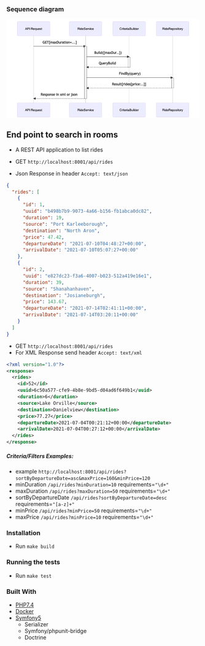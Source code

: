 ### Sequence diagram
![Sequence Diagram](sequence-diagram.png)

## End point to search in rooms
- A REST API application to list rides

- GET `http://localhost:8001/api/rides`
- Json Response in header `Accept: text/json`
```json
{
  "rides": [
    {
      "id": 1,
      "uuid": "b498b7b9-9073-4a66-b156-fb1abca0dc82",
      "duration": 19,
      "source": "Port Karleeborough",
      "destination": "North Aron",
      "price": 47.42,
      "departureDate": "2021-07-10T04:48:27+00:00",
      "arrivalDate": "2021-07-10T05:07:27+00:00"
    },
    {
      "id": 2,
      "uuid": "e827dc23-f3a6-4007-b023-512a419e16e1",
      "duration": 39,
      "source": "Shanahanhaven",
      "destination": "Josianeburgh",
      "price": 143.67,
      "departureDate": "2021-07-14T02:41:11+00:00",
      "arrivalDate": "2021-07-14T03:20:11+00:00"
    }
  ]
}
```

- GET `http://localhost:8001/api/rides`
- For XML Response send header `Accept: text/xml`
```xml
<?xml version="1.0"?>
<response>
  <rides>
    <id>52</id>
    <uuid>6c50a577-cfe9-4b8e-9bd5-d04ad6f649b1</uuid>
    <duration>6</duration>
    <source>Lake Orville</source>
    <destination>Danielview</destination>
    <price>77.27</price>
    <departureDate>2021-07-04T00:21:12+00:00</departureDate>
    <arrivalDate>2021-07-04T00:27:12+00:00</arrivalDate>
  </rides>
</response>
```

##### Criteria/Filters Examples:
- example `http://localhost:8001/api/rides?sortByDepartureDate=asc&maxPrice=160&minPrice=120`
- minDuration `/api/rides?minDuration=10` requirements=`"\d+"`
- maxDuration `/api/rides?maxDuration=50` requirements=`"\d+"`
- sortByDepartureDate `/api/rides?sortByDepartureDate=desc` requirements=`"[a-z]+"`
- minPrice `/api/rides?minPrice=50` requirements=`"\d+"`
- maxPrice `/api/rides?minPrice=10` requirements=`"\d+"`

### Installation
- Run `make build`

### Running the tests
- Run `make test`

### Built With

* [PHP7.4](http://php.net)
* [Docker](https://www.docker.com/)
* [Symfony5](http://www.symfony.com)
    * Serializer
    * Symfony/phpunit-bridge
    * Doctrine
